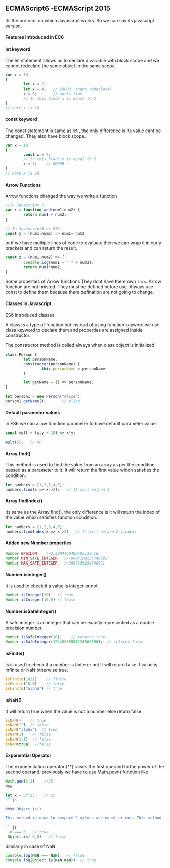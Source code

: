 ## ECMAScript6 -ECMAScript 2015
Its the protocol on which Javascript works. So we can say its javascript version.

#### Features introduced in EC6

#### let keyword
The let statement allows us to declare a variable with block scope and we cannot redeclare the same
object in the same scope
```js
var x = 10;
{
        let x = 2;
        let x = 4;   // ERROR  (cant redeclare)
        x = 5;       // works fine
        // In this block x is equal to 5
}
// here x is 10
```

#### const keyword
The const statement is same as let , the only difference is its value cant be changed.
They also have block scope.
```js
var x = 10;
{
        const x = 2;
        // In this block x is equal to 2
        x = 4;    // ERROR
}
// here x is 10
```

####  Arrow Functions
Arrow functions changed the way we write a function        
```js
//In Javascript 5
var x = function add(num1,num2) {
        return num1 + num2;
}

// In Javascript6 or ES6
const y = (num1,num2) => num1+ num2;
```
or if we have multiple lines of code to evaluate then we can wrap it in curly brackets and can
return the result.
```js
const z = (num1,num2) => {
        console.log(num1 + " " + num2);
        return num1*num2;
}
```
Some properties of Arrow functions
They dont have there own `this`.
Arrow function are not hoisted. They must be defined before use.
Always use const to define them because there defination are not going to change.

#### Classes in Javascript
ES6 introduced classes.

A class is a type of function but instead of using function keyword we use class keyword to declare
them and properties are assigned inside constructor.

The constructor method is called always when class object is initialized
```js
class Person {
        let personName;
        constructor(personName) {
                this.personName = personName;
        }

        let getName = () => personName;
}

let person1 = new Person("Alice");
person1.getName();       // Alice
```

#### Default parameter values
In ES6 we can allow function parameter to have default parameter value.
```js
const mult = (x,y = 10) => x*y;

mult(5);   // 50
```

#### Array.find()
This method is used to find the value from an array as per the condition passed as a parameter to
it. It will return the first value which satisfies the condition.
```js
let numbers = [1,2,3,4,5];
numbers.find(x => x >2);   // It will return 3
```

####  Array.findIndex()     
Its same as the Array.find(), the only difference is it will return the index of the value which
satisfies function condition.
```js
let numbers = [1,2,3,4,5];
numbers.findIndex(x => x >2)   // It will return 2 (index)
```

#### Added new Number properties
```js
Number.EPSILON    //2.220446049250313e-16
Number.MIN_SAFE_INTEGER   //-9007199254740991
Number.MAX_SAFE_INTEGER   //9007199254740991
```

#### Number.isInteger()
It is used to check it a value is integer or not
```js
Number.isInteger(10)   // true
Number.isInteger(10.5) // false
```        

#### Number.isSafeInteger()
A safe integer is an integer that can be exactly represented as a double precision number.
```js
Number.isSafeInteger(10);    // returns true
Number.isSafeInteger(12345678901234567890);  // returns false
```

#### isFinite()
Is is used to check if a number is finite or not
It will return false if value is Infinite or NaN otherwise true.
```js
isFinite(10/1)    // finite
isFinite(10.0)    // false
isFinite("alpha") // true
```

#### isNaN()
It will return true when the value is not a number else return false
```js
isNaN()    // true
isNaN("")  // false
isNaN("alpha")  // true
isNaN(1)    // false
isNaN(1.1)  // false
isNaN(true)  //false
```

#### Exponential Operator
The exponentiation operator (**) raises the first operand to the power of the second operand.
previously we have to use Math.pow() function like
```js  
Math.pow(5,2)    //25
Now

let x = 5**2;    // 25
```js

#### Object.is()

This method is used to compare 2 values are equal or not. This method is slightly different from === in that id we compare -0 with 0,

```js
 -0 === 0   // true
 Object.is(-0,0)   // false
````

Similarly in case of NaN

```js
console.log(NaN === NaN);  // false
console.log(Object.is(NaN,NaN))  // true
```
